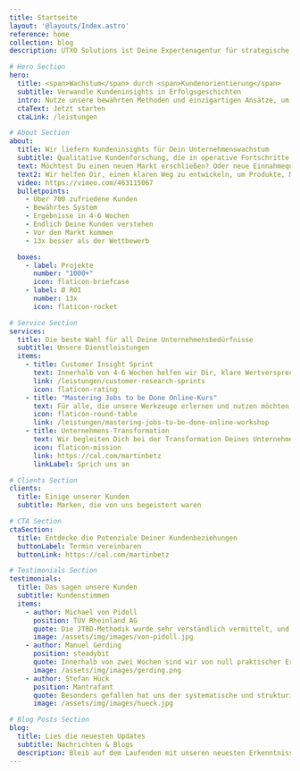```yaml
---
title: Startseite
layout: '@layouts/Index.astro'
reference: home
collection: blog
description: UTXO Solutions ist Deine Expertenagentur für strategische Kundenforschung. Wir unterstützen Unternehmen dabei, tiefgehende Kundeninsights zu gewinnen und daraus herausragende Produkte zu entwickeln, die den Markt erobern.

# Hero Section
hero:
  title: <span>Wachstum</span> durch <span>Kundenorientierung</span>
  subtitle: Verwandle Kundeninsights in Erfolgsgeschichten
  intro: Nutze unsere bewährten Methoden und einzigartigen Ansätze, um Deine Produkte und Dienstleistungen perfekt auf die Bedürfnisse Deiner Kunden abzustimmen.
  ctaText: Jetzt starten
  ctaLink: /leistungen

# About Section
about:
  title: Wir liefern Kundeninsights für Dein Unternehmenswachstum
  subtitle: Qualitative Kundenforschung, die in operative Fortschritte umgesetzt wird
  text: Möchtest Du einen neuen Markt erschließen? Oder neue Einnahmequellen erkunden? Sorgst Du dich, dass die Investitionen in die Produktentwicklung sich nicht auszahlen? Möchtest Du das Risiko eines fehlenden Produkt-Markt-Fits reduzieren? Dann sind wir für Dich da!
  text2: Wir helfen Dir, einen klaren Weg zu entwickeln, um Produkte, Marketing und Vertrieb zu gestalten, die Deine Kunden lieben werden
  video: https://vimeo.com/463115067
  bulletpoints:
    - Über 700 zufriedene Kunden
    - Bewährtes System
    - Ergebnisse in 4-6 Wochen
    - Endlich Deine Kunden verstehen
    - Vor den Markt kommen
    - 13x besser als der Wettbewerb

  boxes:
    - label: Projekte
      number: "1000+"
      icon: flaticon-briefcase
    - label: Ø ROI
      number: 13x
      icon: flaticon-rocket

# Service Section
services:
  title: Die beste Wahl für all Deine Unternehmensbedürfnisse
  subtitle: Unsere Dienstleistungen
  items:
    - title: Customer Insight Sprint
      text: Innerhalb von 4-6 Wochen helfen wir Dir, klare Wertversprechen für Produkt, Marketing und Vertrieb zu entwickeln - alles basierend auf Kundeninsights.
      link: /leistungen/customer-research-sprints
      icon: flaticon-rating
    - title: "Mastering Jobs to be Done Online-Kurs"
      text: Für alle, die unsere Werkzeuge erlernen und nutzen möchten. Besonders nützlich für Personen im Marketing, in der Produktentwicklung und im Innovationsmanagement. Wir vermitteln Dir alles, was Du wissen musst.
      icon: flaticon-round-table
      link: /leistungen/mastering-jobs-to-be-done-online-workshop
    - title: Unternehmens-Transformation
      text: Wir begleiten Dich bei der Transformation Deines Unternehmens und helfen Dir, kundenorientierte Strukturen zu etablieren.
      icon: flaticon-mission
      link: https://cal.com/martinbetz
      linkLabel: Sprich uns an

# Clients Section
clients:
  title: Einige unserer Kunden
  subtitle: Marken, die von uns begeistert waren

# CTA Section
ctaSection:
  title: Entdecke die Potenziale Deiner Kundenbeziehungen
  buttonLabel: Termin vereinbaren
  buttonLink: https://cal.com/martinbetz

# Testimonials Section
testimonials:
  title: Das sagen unsere Kunden
  subtitle: Kundenstimmen
  items:
    - author: Michael von Pidoll
      position: TÜV Rheinland AG
      quote: Die JTBD-Methodik wurde sehr verständlich vermittelt, und die Interviews wurden professionell durchgeführt. Das Projekt bietet uns die Möglichkeit, unsere Kunden gezielter mit neuen Serviceangeboten anzusprechen.
      image: /assets/img/images/von-pidoll.jpg
    - author: Manuel Gerding
      position: steadybit
      quote: Innerhalb von zwei Wochen sind wir von null praktischer Erfahrung mit JTBD zu einem einsatzfähigen kleinen Forschungsteam gewechselt, das JTBD künftig selbstständig nutzen kann! Uneingeschränkte 110% Empfehlung.
      image: /assets/img/images/gerding.png
    - author: Stefan Hück
      position: Mantrafant
      quote: Besonders gefallen hat uns der systematische und strukturierte Ansatz, durch den wir in nur zwei Tagen (6 Interviews) mehr relevante Informationen über unser Produkt und unsere Kunden im JTBD-Interview-Sprint erfahren haben als in den letzten drei Jahren. Nach weniger als einer Woche konnten wir die Effektivität unserer Werbekampagne mit den Ergebnissen direkt verdreifachen. Wir haben nicht nur unser Marketing und unseren Vertrieb verbessert, sondern auch ein besseres Produkt entwickelt.
      image: /assets/img/images/hueck.jpg

# Blog Posts Section
blog:
  title: Lies die neuesten Updates
  subtitle: Nachrichten & Blogs
  description: Bleib auf dem Laufenden mit unseren neuesten Erkenntnissen, Tipps und Best Practices in den Bereichen Marktforschung, Kundenorientierung und Unternehmenswachstum.
---
```

